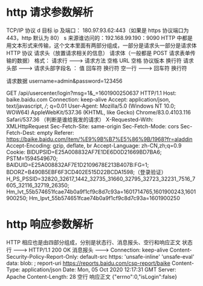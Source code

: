 # http 请求参数解析

TCP/IP 协议
d 目标 ip 及端口： 180.97.93.62:443（如果是 https 协议端口为 443，http 默认为 80）
s 来源谁访问的：192.168.99.190：9090
HTTP 中都是用文本形式来传输，这个文本里面有两部分组成，一部分是请求头一部分是请求体
HTTP 协议
请求头（放置请求相关的信息）
请求体（一般都是 POST 请求表单传输的数据）
格式：
请求行 ---> 请求方法 空格 URL 空格 协议版本 换行符
请求头部 ---> 请求头部字段名 ： 值 回车符 换行符
空一行 ---> 回车符 换行符

请求数据
username=admin&password=123456

GET /api/usercenter/login?msg=1&\_=1601900250637 HTTP/1.1
Host: baike.baidu.com
Connection: keep-alive
Accept: application/json, text/javascript, _/_; q=0.01
User-Agent: Mozilla/5.0 (Windows NT 10.0; WOW64) AppleWebKit/537.36 (KHTML, like Gecko) Chrome/83.0.4103.116 Safari/537.36 （判断是谁给我发的请求）
X-Requested-With: XMLHttpRequest
Sec-Fetch-Site: same-origin
Sec-Fetch-Mode: cors
Sec-Fetch-Dest: empty
Referer: https://baike.baidu.com/item/%E9%9B%B7%E5%86%9B/1968?fr=aladdin
Accept-Encoding: gzip, deflate, br
Accept-Language: zh-CN,zh;q=0.9
Cookie: BIDUPSID=E25A008832AF7E1DE6D0D21669BD7BA6; PSTM=1594549670; BAIDUID=E25A008832AF7E1D2109678E213B407B:FG=1; BDORZ=B490B5EBF6F3CD402E515D22BCDA1598;（登录验证） H_PS_PSSID=32820_32617_1442_32735_31660_32795_32723_32231_7516_7605_32116_32719_26350; Hm_lvt_55b574651fcae74b0a9f1cf9c8d7c93a=1601714765,1601900243,1601900250; Hm_lpvt_55b574651fcae74b0a9f1cf9c8d7c93a=1601900250

# http 响应参数解析

HTTP 相应也是由四部分组成，分别是状态行、消息报头、空行和响应正文
状态行 ---> HTTP/1.1 200 OK
消息报头 ---> Connection: keep-alive
Content-Security-Policy-Report-Only: default-src https: 'unsafe-inline' 'unsafe-eval' data: blob: ; report-uri https://reports.baidu.com/csp-report/baike
Content-Type: application/json
Date: Mon, 05 Oct 2020 12:17:31 GMT
Server: Apache
Content-Length: 28
空行
响应正文
{"errno":0,"isLogin":false}
